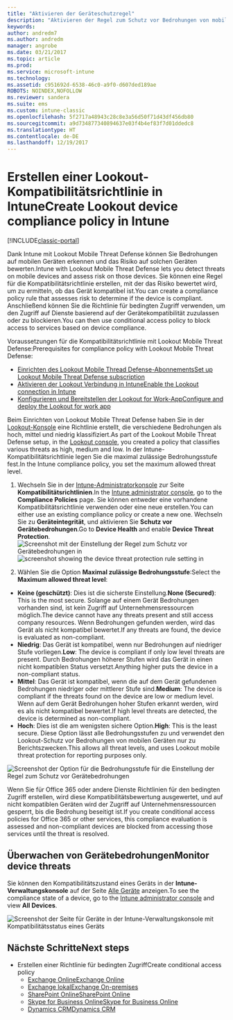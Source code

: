 ```yaml
---
title: "Aktivieren der Geräteschutzregel"
description: "Aktivieren der Regel zum Schutz vor Bedrohungen von mobilen Geräten in der Gerätekompatibilitätsrichtlinie."
keywords: 
author: andredm7
ms.author: andredm
manager: angrobe
ms.date: 03/21/2017
ms.topic: article
ms.prod: 
ms.service: microsoft-intune
ms.technology: 
ms.assetid: c951692d-6538-46c0-a9f0-d607ded189ae
ROBOTS: NOINDEX,NOFOLLOW
ms.reviewer: sandera
ms.suite: ems
ms.custom: intune-classic
ms.openlocfilehash: 5f2717a48943c28c8e3a56d50f71d43df456db80
ms.sourcegitcommit: a9d734877340894637e03f4b4ef83f7d01ddedc8
ms.translationtype: HT
ms.contentlocale: de-DE
ms.lasthandoff: 12/19/2017
---
```

# <a name="create-lookout-device-compliance-policy-in-intune"></a><span data-ttu-id="be975-103">Erstellen einer Lookout-Kompatibilitätsrichtlinie in Intune</span><span class="sxs-lookup"><span data-stu-id="be975-103">Create Lookout device compliance policy in Intune</span></span>

[!INCLUDE[classic-portal](../includes/classic-portal.md)]

<span data-ttu-id="be975-104">Dank Intune mit Lookout Mobile Threat Defense können Sie Bedrohungen auf mobilen Geräten erkennen und das Risiko auf solchen Geräten bewerten.</span><span class="sxs-lookup"><span data-stu-id="be975-104">Intune with Lookout Mobile Threat Defense lets you detect threats on mobile devices and assess risk on those devices.</span></span> <span data-ttu-id="be975-105">Sie können eine Regel für die Kompatibilitätsrichtlinie erstellen, mit der das Risiko bewertet wird, um zu ermitteln, ob das Gerät kompatibel ist.</span><span class="sxs-lookup"><span data-stu-id="be975-105">You can create a compliance policy rule that assesses risk to determine if the device is compliant.</span></span> <span data-ttu-id="be975-106">Anschließend können Sie die Richtlinie für bedingten Zugriff verwenden, um den Zugriff auf Dienste basierend auf der Gerätekompatibilität zuzulassen oder zu blockieren.</span><span class="sxs-lookup"><span data-stu-id="be975-106">You can then use conditional access policy to block access to services based on device compliance.</span></span>

<span data-ttu-id="be975-107">Voraussetzungen für die Kompatibilitätsrichtlinie mit Lookout Mobile Threat Defense:</span><span class="sxs-lookup"><span data-stu-id="be975-107">Prerequisites for compliance policy with Lookout Mobile Threat Defense:</span></span>

- [<span data-ttu-id="be975-108">Einrichten des Lookout Mobile Thread Defense-Abonnements</span><span class="sxs-lookup"><span data-stu-id="be975-108">Set up Lookout Mobile Threat Defense subscription</span></span>](setup-your-lookout-mtd-subscription.md)
- [<span data-ttu-id="be975-109">Aktivieren der Lookout Verbindung in Intune</span><span class="sxs-lookup"><span data-stu-id="be975-109">Enable the Lookout connection in Intune</span></span>](enable-lookout-mtd-connection.md)
- [<span data-ttu-id="be975-110">Konfigurieren und Bereitstellen der Lookout for Work-App</span><span class="sxs-lookup"><span data-stu-id="be975-110">Configure and deploy the Lookout for work app</span></span>](configure-deploy-lookout-for-work-app.md)

<span data-ttu-id="be975-111">Beim Einrichten von Lookout Mobile Threat Defense haben Sie in der [Lookout-Konsole](https://aad.lookout.com) eine Richtlinie erstellt, die verschiedene Bedrohungen als hoch, mittel und niedrig klassifiziert.</span><span class="sxs-lookup"><span data-stu-id="be975-111">As part of the Lookout Mobile Threat Defense setup, in the [Lookout console](https://aad.lookout.com), you created a policy that classifies various threats as high, medium and low.</span></span> <span data-ttu-id="be975-112">In der Intune-Kompatibilitätsrichtlinie legen Sie die maximal zulässige Bedrohungsstufe fest.</span><span class="sxs-lookup"><span data-stu-id="be975-112">In the Intune compliance policy, you set the maximum allowed threat level.</span></span>

1. <span data-ttu-id="be975-113">Wechseln Sie in der [Intune-Administratorkonsole](https://manage.microsoft.com) zur Seite **Kompatibilitätsrichtlinien**.</span><span class="sxs-lookup"><span data-stu-id="be975-113">In the [Intune administrator console](https://manage.microsoft.com), go to the **Compliance Policies** page.</span></span> <span data-ttu-id="be975-114">Sie können entweder eine vorhandene Kompatibilitätsrichtlinie verwenden oder eine neue erstellen.</span><span class="sxs-lookup"><span data-stu-id="be975-114">You can either use an existing compliance policy or create a new one.</span></span> <span data-ttu-id="be975-115">Wechseln Sie zu **Geräteintegrität**, und aktivieren Sie **Schutz vor Gerätebedrohungen**.</span><span class="sxs-lookup"><span data-stu-id="be975-115">Go to **Device Health** and enable **Device Threat Protection**.</span></span>
  <span data-ttu-id="be975-116">![Screenshot mit der Einstellung der Regel zum Schutz vor Gerätebedrohungen in ](../media/mtp/mtp-compliance-policy-rule.png)</span><span class="sxs-lookup"><span data-stu-id="be975-116">![screenshot showing the device threat protection rule setting in ](../media/mtp/mtp-compliance-policy-rule.png)</span></span>

2. <span data-ttu-id="be975-117">Wählen Sie die Option **Maximal zulässige Bedrohungsstufe**:</span><span class="sxs-lookup"><span data-stu-id="be975-117">Select the **Maximum allowed threat level**:</span></span>
  * <span data-ttu-id="be975-118">**Keine (geschützt)**: Dies ist die sicherste Einstellung.</span><span class="sxs-lookup"><span data-stu-id="be975-118">**None (Secured)**: This is the most secure.</span></span>  <span data-ttu-id="be975-119">Solange auf einem Gerät Bedrohungen vorhanden sind, ist kein Zugriff auf Unternehmensressourcen möglich.</span><span class="sxs-lookup"><span data-stu-id="be975-119">The device cannot have any threats present and still access company resources.</span></span>  <span data-ttu-id="be975-120">Wenn Bedrohungen gefunden werden, wird das Gerät als nicht kompatibel bewertet.</span><span class="sxs-lookup"><span data-stu-id="be975-120">If any threats are found, the device is evaluated as non-compliant.</span></span>  
  * <span data-ttu-id="be975-121">**Niedrig**: Das Gerät ist kompatibel, wenn nur Bedrohungen auf niedriger Stufe vorliegen.</span><span class="sxs-lookup"><span data-stu-id="be975-121">**Low**: The device is compliant if only low level threats are present.</span></span> <span data-ttu-id="be975-122">Durch Bedrohungen höherer Stufen wird das Gerät in einen nicht kompatiblen Status versetzt.</span><span class="sxs-lookup"><span data-stu-id="be975-122">Anything higher puts the device in a non-compliant status.</span></span>
  * <span data-ttu-id="be975-123">**Mittel**: Das Gerät ist kompatibel, wenn die auf dem Gerät gefundenen Bedrohungen niedriger oder mittlerer Stufe sind.</span><span class="sxs-lookup"><span data-stu-id="be975-123">**Medium**: The device is compliant if the threats found on the device are low or medium level.</span></span> <span data-ttu-id="be975-124">Wenn auf dem Gerät Bedrohungen hoher Stufen erkannt werden, wird es als nicht kompatibel bewertet.</span><span class="sxs-lookup"><span data-stu-id="be975-124">If high level threats are detected, the device is determined as non-compliant.</span></span>
  * <span data-ttu-id="be975-125">**Hoch**: Dies ist die am wenigsten sichere Option.</span><span class="sxs-lookup"><span data-stu-id="be975-125">**High**: This is the least secure.</span></span> <span data-ttu-id="be975-126">Diese Option lässt alle Bedrohungsstufen zu und verwendet den Lookout-Schutz vor Bedrohungen von mobilen Geräten nur zu Berichtszwecken.</span><span class="sxs-lookup"><span data-stu-id="be975-126">This allows all threat levels, and uses Lookout mobile threat protection for reporting purposes only.</span></span>

![Screenshot der Option für die Bedrohungsstufe für die Einstellung der Regel zum Schutz vor Gerätebedrohungen](../media/mtp/mtp-compliance-policy-setting.png)

<span data-ttu-id="be975-128">Wenn Sie für Office 365 oder andere Dienste Richtlinien für den bedingten Zugriff erstellen, wird diese Kompatibilitätsbewertung ausgewertet, und auf nicht kompatiblen Geräten wird der Zugriff auf Unternehmensressourcen gesperrt, bis die Bedrohung beseitigt ist.</span><span class="sxs-lookup"><span data-stu-id="be975-128">If you create conditional access policies for Office 365 or other services, this compliance evaluation is assessed and non-compliant devices are blocked from accessing those services until the threat is resolved.</span></span>

## <a name="monitor-device-threats"></a><span data-ttu-id="be975-129">Überwachen von Gerätebedrohungen</span><span class="sxs-lookup"><span data-stu-id="be975-129">Monitor device threats</span></span>
<span data-ttu-id="be975-130">Sie können den Kompatibilitätszustand eines Geräts in der **Intune-Verwaltungskonsole** auf der Seite [Alle Geräte](https://manage.microsoft.com) anzeigen.</span><span class="sxs-lookup"><span data-stu-id="be975-130">To see the compliance state of a device, go to the [Intune administrator console](https://manage.microsoft.com) and view **All Devices**.</span></span>

![Screenshot der Seite für Geräte in der Intune-Verwaltungskonsole mit Kompatibilitätsstatus eines Geräts](../media/mtp/mtp-device-status-intune-console.png)

## <a name="next-steps"></a><span data-ttu-id="be975-132">Nächste Schritte</span><span class="sxs-lookup"><span data-stu-id="be975-132">Next steps</span></span>
* <span data-ttu-id="be975-133">Erstellen einer Richtlinie für bedingten Zugriff</span><span class="sxs-lookup"><span data-stu-id="be975-133">Create conditional access policy</span></span>
  * [<span data-ttu-id="be975-134">Exchange Online</span><span class="sxs-lookup"><span data-stu-id="be975-134">Exchange Online</span></span>](restrict-access-to-exchange-online-with-microsoft-intune.md)
  * [<span data-ttu-id="be975-135">Exchange lokal</span><span class="sxs-lookup"><span data-stu-id="be975-135">Exchange On-premises</span></span>](restrict-access-to-exchange-onpremises-with-microsoft-intune.md)
  * [<span data-ttu-id="be975-136">SharePoint Online</span><span class="sxs-lookup"><span data-stu-id="be975-136">SharePoint Online</span></span>](restrict-access-to-sharepoint-online-with-microsoft-intune.md)
  * [<span data-ttu-id="be975-137">Skype for Business Online</span><span class="sxs-lookup"><span data-stu-id="be975-137">Skype for Business Online</span></span>](restrict-access-to-skype-for-business-online-with-microsoft-intune.md)
  * [<span data-ttu-id="be975-138">Dynamics CRM</span><span class="sxs-lookup"><span data-stu-id="be975-138">Dynamics CRM</span></span>](restrict-access-to-dynamics-crm-online-with-microsoft-intune.md)
